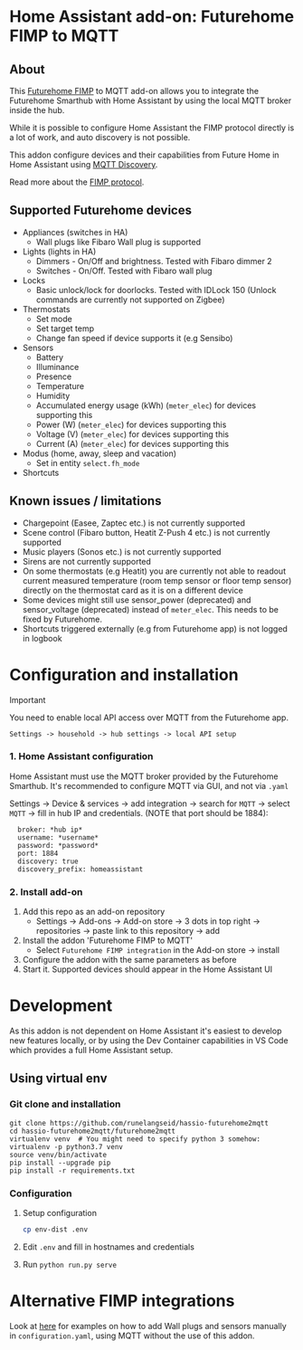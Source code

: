 # Home Assistant add-on: Futurehome FIMP to MQTT

## About

This [Futurehome FIMP](https://github.com/futurehomeno/fimp-api) to MQTT add-on allows you to integrate the Futurehome
Smarthub with Home Assistant by using the local MQTT broker inside the hub.

While it is possible to configure Home Assistant the FIMP protocol
directly is a lot of work, and auto discovery is not possible.

This addon configure devices and their capabilities from Future Home in Home Assistant using [MQTT Discovery](https://www.home-assistant.io/integrations/mqtt/).

Read more about the [FIMP protocol](https://github.com/futurehomeno/fimp-api).

## Supported Futurehome devices

- Appliances (switches in HA)
  - Wall plugs like Fibaro Wall plug is supported
- Lights (lights in HA)
  - Dimmers - On/Off and brightness. Tested with Fibaro dimmer 2
  - Switches - On/Off. Tested with Fibaro wall plug
- Locks
  - Basic unlock/lock for doorlocks. Tested with IDLock 150 (Unlock commands are currently not supported on Zigbee)
- Thermostats
  - Set mode
  - Set target temp
  - Change fan speed if device supports it (e.g Sensibo)
- Sensors
  - Battery
  - Illuminance
  - Presence
  - Temperature
  - Humidity
  - Accumulated energy usage (kWh) (`meter_elec`) for devices supporting this
  - Power (W) (`meter_elec`) for devices supporting this
  - Voltage (V) (`meter_elec`) for devices supporting this
  - Current (A) (`meter_elec`) for devices supporting this
- Modus (home, away, sleep and vacation)
  - Set in entity `select.fh_mode`
- Shortcuts

## Known issues / limitations

- Chargepoint (Easee, Zaptec etc.) is not currently supported
- Scene control (Fibaro button, Heatit Z-Push 4 etc.) is not currently supported
- Music players (Sonos etc.) is not currently supported
- Sirens are not currently supported
- On some thermostats (e.g Heatit) you are currently not able to readout current
  measured temperature (room temp sensor or floor temp sensor) directly on the thermostat card as it is on a different device
- Some devices might still use sensor_power (deprecated) and sensor_voltage (deprecated) instead of `meter_elec`. This needs to be fixed by Futurehome.
- Shortcuts triggered externally (e.g from Futurehome app) is not logged in logbook

# Configuration and installation

> [!IMPORTANT]
>
> You need to enable local API access over MQTT from the Futurehome app.
>
> `Settings -> household -> hub settings -> local API setup`

### 1. Home Assistant configuration

Home Assistant must use the MQTT broker provided by the Futurehome Smarthub.
It's recommended to configure MQTT via GUI, and not via `.yaml`

Settings -> Device & services -> add integration -> search for `MQTT` -> select `MQTT` -> fill in hub IP and credentials. (NOTE that port should be 1884):

```
  broker: *hub ip*
  username: *username*
  password: *password*
  port: 1884
  discovery: true
  discovery_prefix: homeassistant
```

### 2. Install add-on

1. Add this repo as an add-on repository
   - Settings -> Add-ons -> Add-on store -> 3 dots in top right -> repositories -> paste link to this repository -> add
2. Install the addon 'Futurehome FIMP to MQTT'
   - Select `Futurehome FIMP integration` in the Add-on store -> install
3. Configure the addon with the same parameters as before
4. Start it. Supported devices should appear in the Home Assistant UI

# Development

As this addon is not dependent on Home Assistant it's easiest to develop
new features locally, or by using the Dev Container capabilities in VS Code
which provides a full Home Assistant setup.

## Using virtual env

### Git clone and installation

```
git clone https://github.com/runelangseid/hassio-futurehome2mqtt
cd hassio-futurehome2mqtt/futurehome2mqtt
virtualenv venv  # You might need to specify python 3 somehow: virtualenv -p python3.7 venv
source venv/bin/activate
pip install --upgrade pip
pip install -r requirements.txt
```

### Configuration

1. Setup configuration
   ```bash
   cp env-dist .env
   ```
2. Edit `.env` and fill in hostnames and credentials

3. Run `python run.py serve`

# Alternative FIMP integrations

Look at [here](yaml_manual_examples.md) for examples on how to add Wall plugs and sensors manually in `configuration.yaml`, using MQTT without the use of this addon.
